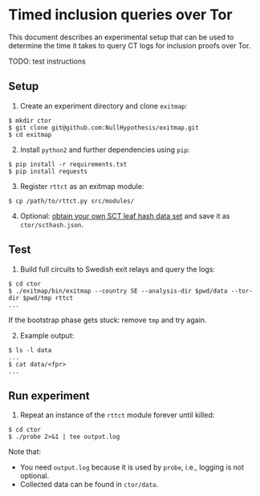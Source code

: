 # Timed inclusion queries over Tor
This document describes an experimental setup that can be used to determine the
time it takes to query CT logs for inclusion proofs over Tor.

TODO: test instructions

## Setup
1. Create an experiment directory and clone `exitmap`:
```
$ mkdir ctor
$ git clone git@github.com:NullHypothesis/exitmap.git
$ cd exitmap
```
2. Install `python2` and further dependencies using `pip`:
```
$ pip install -r requirements.txt
$ pip install requests
```
3. Register `rttct` as an exitmap module:
```
$ cp /path/to/rttct.py src/modules/
```
4. Optional: [obtain your own SCT leaf hash data set](https://github.com/rgdd/ctor/tree/master/exp/lh-dl)
and save it as `ctor/scthash.json`.

## Test
1. Build full circuits to Swedish exit relays and query the logs:
```
$ cd ctor
$ ./exitmap/bin/exitmap --country SE --analysis-dir $pwd/data --tor-dir $pwd/tmp rttct
...
```

If the bootstrap phase gets stuck: remove `tmp` and try again.

2. Example output:
```
$ ls -l data
...
$ cat data/<fpr>
...
```

## Run experiment
1. Repeat an instance of the `rttct` module forever until killed:
```
$ cd ctor
$ ./probe 2>&1 | tee output.log
```

Note that:
- You need `output.log` because it is used by `probe`, i.e., logging is not
optional.
- Collected data can be found in `ctor/data`.
